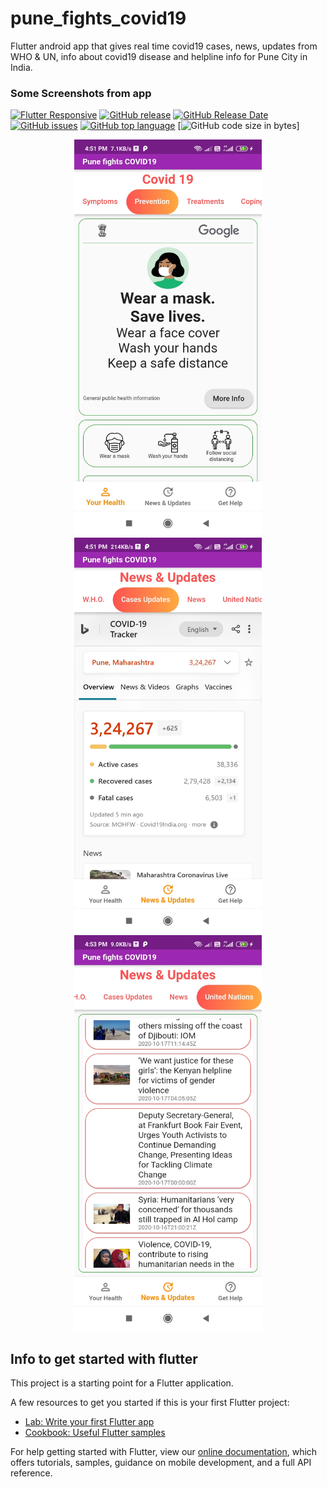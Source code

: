 # pune_fights_covid19

Flutter android app that gives real time covid19 cases, news, updates from WHO & UN, info about covid19 disease and helpline info for Pune City in India.

### Some Screenshots from app

[![Flutter Responsive](https://img.shields.io/badge/flutter-responsive-brightgreen.svg?style=flat-square)](https://github.com/Codelessly/ResponsiveFramework) [![GitHub release](https://img.shields.io/github/release/Codelessly/FlutterMinimalWebsite.svg?style=flat-square)](https://github.com/Codelessly/FlutterMinimalWebsite/releases) [![GitHub Release Date](https://img.shields.io/github/release-date/Codelessly/FlutterMinimalWebsite.svg?style=flat-square)](https://github.com/Codelessly/FlutterMinimalWebsite/releases) [![GitHub issues](https://img.shields.io/github/issues/Codelessly/FlutterMinimalWebsite.svg?style=flat-square)](https://github.com/Codelessly/FlutterMinimalWebsite/issues) [![GitHub top language](https://img.shields.io/github/languages/top/Codelessly/FlutterMinimalWebsite.svg?style=flat-square)](https://github.com/Codelessly/FlutterMinimalWebsite) [![GitHub code size in bytes](https://img.shields.io/github/languages/code-size/Codelessly/FlutterMinimalWebsite.svg?style=flat-square)]

<p align="center">
  <img src="screenshots/Screenshot_2020-10-20-16-51-16-603_com.example.pune_fights_covid19.jpg" width="300">
  <img src="screenshots/Screenshot_2020-10-20-16-51-51-248_com.example.pune_fights_covid19.jpg" width="300">
  <img src="screenshots/Screenshot_2020-10-20-16-53-18-603_com.example.pune_fights_covid19.jpg" width="300">
</p>



## Info to get started with flutter 

This project is a starting point for a Flutter application.

A few resources to get you started if this is your first Flutter project:

- [Lab: Write your first Flutter app](https://flutter.dev/docs/get-started/codelab)
- [Cookbook: Useful Flutter samples](https://flutter.dev/docs/cookbook)

For help getting started with Flutter, view our
[online documentation](https://flutter.dev/docs), which offers tutorials,
samples, guidance on mobile development, and a full API reference.
